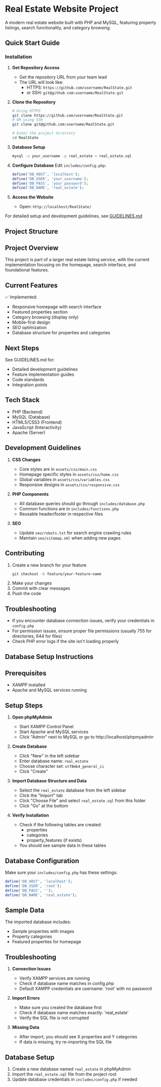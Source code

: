 # Real Estate Website Project

A modern real estate website built with PHP and MySQL, featuring property listings, search functionality, and category browsing.

## Quick Start Guide

### Installation


1. **Get Repository Access**
   - Get the repository URL from your team lead
   - The URL will look like: 
     - HTTPS: `https://github.com/username/RealState.git`
     - or SSH: `git@github.com:username/RealState.git`

2. **Clone the Repository**
   ```bash
   # Using HTTPS
   git clone https://github.com/username/RealState.git
   # OR using SSH
   git clone git@github.com:username/RealState.git

   # Enter the project directory
   cd RealState
   ```

3. **Database Setup**
   ```bash
   mysql -u your_username -p real_estate < real_estate.sql
   ```

4. **Configure Database**
   Edit `includes/config.php`:
   ```php
   define('DB_HOST', 'localhost');
   define('DB_USER', 'your_username');
   define('DB_PASS', 'your_password');
   define('DB_NAME', 'real_estate');
   ```


5. **Access the Website**
   - Open: `http://localhost/RealState/`

For detailed setup and development guidelines, see [GUIDELINES.md](GUIDELINES.md)

## Project Structure

## Project Overview
This project is part of a larger real estate listing service, with the current implementation focusing on the homepage, search interface, and foundational features.

## Current Features
✅ Implemented:
- Responsive homepage with search interface
- Featured properties section
- Category browsing (display only)
- Mobile-first design
- SEO optimization
- Database structure for properties and categories


## Next Steps
See GUIDELINES.md for:
- Detailed development guidelines
- Feature implementation guides
- Code standards
- Integration points

## Tech Stack
- PHP (Backend)
- MySQL (Database)
- HTML5/CSS3 (Frontend)
- JavaScript (Interactivity)
- Apache (Server)

## Development Guidelines

1. **CSS Changes**
   - Core styles are in `assets/css/main.css`
   - Homepage specific styles in `assets/css/home.css`
   - Global variables in `assets/css/variables.css`
   - Responsive designs in `assets/css/responsive.css`

2. **PHP Components**
   - All database queries should go through `includes/database.php`
   - Common functions are in `includes/functions.php`
   - Reusable header/footer in respective files

3. **SEO**
   - Update `seo/robots.txt` for search engine crawling rules
   - Maintain `seo/sitemap.xml` when adding new pages

## Contributing
1. Create a new branch for your feature
   ```bash
   git checkout -b feature/your-feature-name
   ```
2. Make your changes
3. Commit with clear messages
4. Push the code

## Troubleshooting
- If you encounter database connection issues, verify your credentials in `config.php`
- For permission issues, ensure proper file permissions (usually 755 for directories, 644 for files)
- Check PHP error logs if the site isn't loading properly

## Database Setup Instructions

## Prerequisites
- XAMPP installed
- Apache and MySQL services running

## Setup Steps

1. **Open phpMyAdmin**
   - Start XAMPP Control Panel
   - Start Apache and MySQL services
   - Click "Admin" next to MySQL or go to http://localhost/phpmyadmin

2. **Create Database**
   - Click "New" in the left sidebar
   - Enter database name: `real_estate`
   - Choose character set: `utf8mb4_general_ci`
   - Click "Create"

3. **Import Database Structure and Data**
   - Select the `real_estate` database from the left sidebar
   - Click the "Import" tab
   - Click "Choose File" and select `real_estate.sql` from this folder
   - Click "Go" at the bottom

4. **Verify Installation**
   - Check if the following tables are created:
     - properties
     - categories
     - property_features (if exists)
   - You should see sample data in these tables

## Database Configuration

Make sure your `includes/config.php` has these settings:
```php
define('DB_HOST', 'localhost');
define('DB_USER', 'root');
define('DB_PASS', '');
define('DB_NAME', 'real_estate');
```

## Sample Data
The imported database includes:
- Sample properties with images
- Property categories
- Featured properties for homepage

## Troubleshooting

1. **Connection Issues**
   - Verify XAMPP services are running
   - Check if database name matches in config.php
   - Default XAMPP credentials are username: 'root' with no password

2. **Import Errors**
   - Make sure you created the database first
   - Check if database name matches exactly: 'real_estate'
   - Verify the SQL file is not corrupted

3. **Missing Data**
   - After import, you should see X properties and Y categories
   - If data is missing, try re-importing the SQL file

## Database Setup
1. Create a new database named `real_estate` in phpMyAdmin
2. Import the `real_estate.sql` file from the project root
3. Update database credentials in `includes/config.php` if needed



